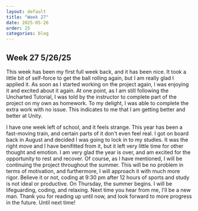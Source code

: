 ```yaml
---
layout: default
title: "Week 27"
date: 2025-05-26
order: 25
categories: blog
---
```


## Week 27 5/26/25
This week has been my first full week back, and it has been nice. It took a little bit of self-force to get the ball rolling again, but I am really glad I applied it. As soon as I started working on the project again, I was enjoying it and excited about it again. At one point, as I am still following the Uncharted Tutorial, I was told by the instructor to complete part of the project on my own as homework. To my delight, I was able to complete the extra work with no issue. This indicates to me that I am getting better and better at Unity.

I have one week left of school, and it feels strange. This year has been a fast-moving train, and certain parts of it don't even feel real. I got on board back in August and decided I was going to lock in to my studies. It was the right move and I have benifitted from it, but it left very little time for other thought and emotion. I am very glad the year is over, and am excited for the opportunity to rest and recover. Of course, as I have mentioned, I will be continuing the project throughout the summer. This will be no problem in terms of motivation, and furthermore, I will approach it with much more rigor. Believe it or not, coding at 9:30 pm after 12 hours of sports and study is not ideal or productive. On Thursday, the summer begins. I will be lifeguarding, coding, and relaxing. Next time you hear from me, I'll be a new man. Thank you for reading up until now, and look forward to more progress in the future. Until next time!